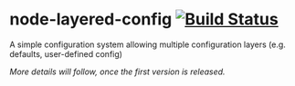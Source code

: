 # node-layered-config [![Build Status](https://travis-ci.org/derWhity/node-layered-config.svg?branch=master)](https://travis-ci.org/derWhity/node-layered-config)

A simple configuration system allowing multiple configuration layers (e.g. defaults, user-defined config)

_More details will follow, once the first version is released._